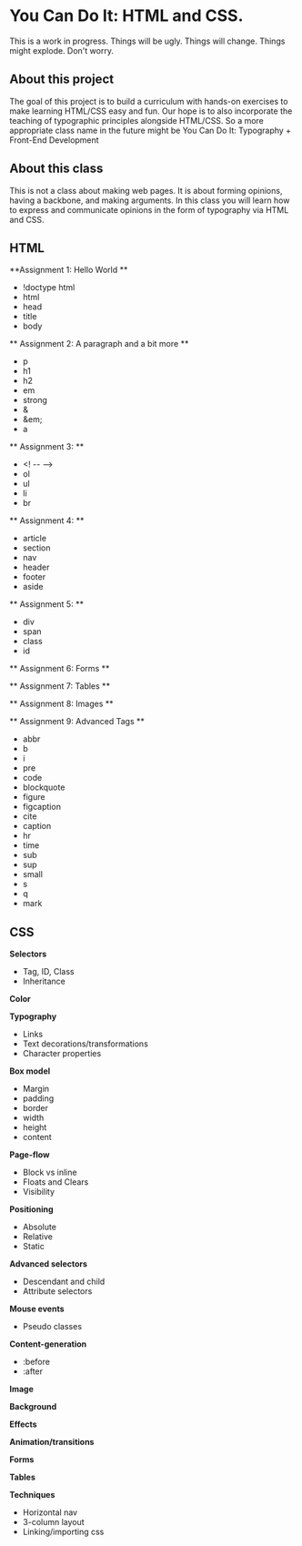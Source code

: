 You Can Do It: HTML and CSS.
==================

This is a work in progress. Things will be ugly. Things will change. Things might explode. Don't worry.

About this project
-----------------------------
The goal of this project is to build a curriculum with hands-on exercises to make learning HTML/CSS easy and fun. Our hope is to also incorporate the teaching of typographic principles alongside HTML/CSS. So a more appropriate class name in the future might be You Can Do It: Typography + Front-End Development

About this class
-----------------------------

This is not a class about making web pages. It is about forming opinions, having a backbone, and making arguments. In this class you will learn how to express and communicate opinions in the form of typography via HTML and CSS.


HTML
------------

**Assignment 1: Hello World **  

+ !doctype html
+ html
+ head
+ title
+ body

** Assignment 2: A paragraph and a bit more **  

+ p
+ h1
+ h2
+ em
+ strong
+ &amp;
+ &em;
+ a

** Assignment 3: **  

+ <! -- -->
+ ol
+ ul
+ li
+ br


** Assignment 4: **  

+ article
+ section
+ nav
+ header
+ footer
+ aside

** Assignment 5: **  

+ div
+ span
+ class
+ id

** Assignment 6: Forms **  



** Assignment 7: Tables **  


** Assignment 8: Images **  


** Assignment 9: Advanced Tags **  

+ abbr
+ b
+ i
+ pre
+ code
+ blockquote
+ figure
+ figcaption
+ cite
+ caption
+ hr
+ time
+ sub
+ sup
+ small
+ s
+ q
+ mark


CSS
----

**Selectors**  

+ Tag, ID, Class
+ Inheritance

**Color**  


**Typography**  

+ Links
+ Text decorations/transformations
+ Character properties

**Box model**  

+ Margin 
+ padding 
+ border 
+ width
+ height
+ content

**Page-flow**  

+ Block vs inline
+ Floats and Clears
+ Visibility

**Positioning**  

+ Absolute
+ Relative
+ Static

**Advanced selectors**  

+ Descendant and child 
+ Attribute selectors

**Mouse events**  

+ Pseudo classes

**Content-generation**  

+ :before
+ :after


**Image**  

**Background**  

**Effects**  

**Animation/transitions**  

**Forms**  

**Tables**  


**Techniques**  

+ Horizontal nav
+ 3-column layout
+ Linking/importing css